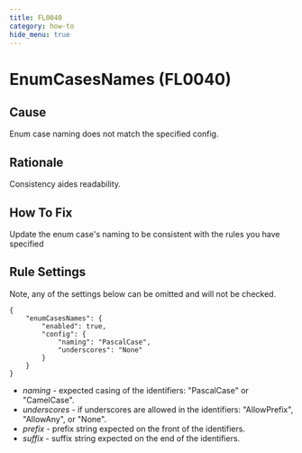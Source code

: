 ```yaml
---
title: FL0040
category: how-to
hide_menu: true
---
```


# EnumCasesNames (FL0040)

## Cause

Enum case naming does not match the specified config.

## Rationale

Consistency aides readability.

## How To Fix

Update the enum case's naming to be consistent with the rules you have specified

## Rule Settings

Note, any of the settings below can be omitted and will not be checked.

    {
        "enumCasesNames": {
            "enabled": true,
            "config": {
                "naming": "PascalCase",
                "underscores": "None"
            }
        }
    }

* *naming* - expected casing of the identifiers: "PascalCase" or "CamelCase".
* *underscores* - if underscores are allowed in the identifiers: "AllowPrefix", "AllowAny", or "None".
* *prefix* - prefix string expected on the front of the identifiers.
* *suffix* - suffix string expected on the end of the identifiers.
